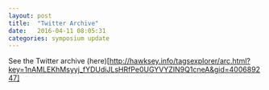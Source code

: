 ```yaml
---
layout: post
title:  "Twitter Archive"
date:   2016-04-11 08:05:31
categories: symposium update
---
```


See the Twitter archive (here)[http://hawksey.info/tagsexplorer/arc.html?key=1nAMLEKhMsyyj_fYDUdiJLsHRfPe0UGYVYZIN9Q1cneA&gid=400689247]
